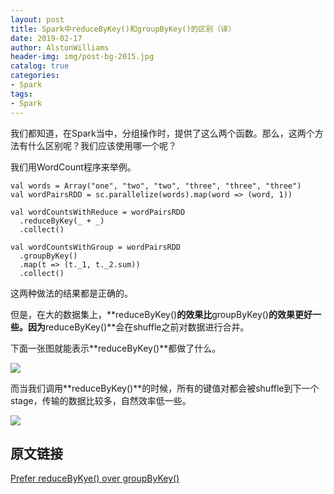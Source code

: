 ```yaml
---
layout: post
title: Spark中reduceByKey()和groupByKey()的区别（译）
date: 2019-02-17
author: AlstonWilliams
header-img: img/post-bg-2015.jpg
catalog: true
categories:
- Spark
tags:
- Spark
---
```

我们都知道，在Spark当中，分组操作时，提供了这么两个函数。那么，这两个方法有什么区别呢？我们应该使用哪一个呢？

我们用WordCount程序来举例。

~~~~
val words = Array("one", "two", "two", "three", "three", "three")
val wordPairsRDD = sc.parallelize(words).map(word => (word, 1))

val wordCountsWithReduce = wordPairsRDD
  .reduceByKey(_ + _)
  .collect()

val wordCountsWithGroup = wordPairsRDD
  .groupByKey()
  .map(t => (t._1, t._2.sum))
  .collect()
~~~~

这两种做法的结果都是正确的。

但是，在大的数据集上，**reduceByKey()**的效果比**groupByKey()**的效果更好一些。因为**reduceByKey()**会在shuffle之前对数据进行合并。

下面一张图就能表示**reduceByKey()**都做了什么。

![](http://upload-images.jianshu.io/upload_images/4108852-b3878158fad026b5.png?imageMogr2/auto-orient/strip%7CimageView2/2/w/1240)

而当我们调用**reduceByKey()**的时候，所有的键值对都会被shuffle到下一个stage，传输的数据比较多，自然效率低一些。

![](http://upload-images.jianshu.io/upload_images/4108852-b9bee40f89a4db5d.png?imageMogr2/auto-orient/strip%7CimageView2/2/w/1240)

## 原文链接

[Prefer reduceByKye() over groupByKey()](https://databricks.gitbooks.io/databricks-spark-knowledge-base/content/best_practices/prefer_reducebykey_over_groupbykey.html)
